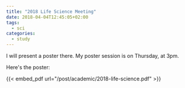 ```yaml
---
title: "2018 Life Science Meeting"
date: 2018-04-04T12:45:05+02:00
tags:
  - sci
categories:
  - study
---
```


I will present a poster there.  My poster session is on Thursday, at
3pm.

Here's the poster:

{{< embed_pdf url="/post/academic/2018-life-science.pdf" >}}

<!--more-->
